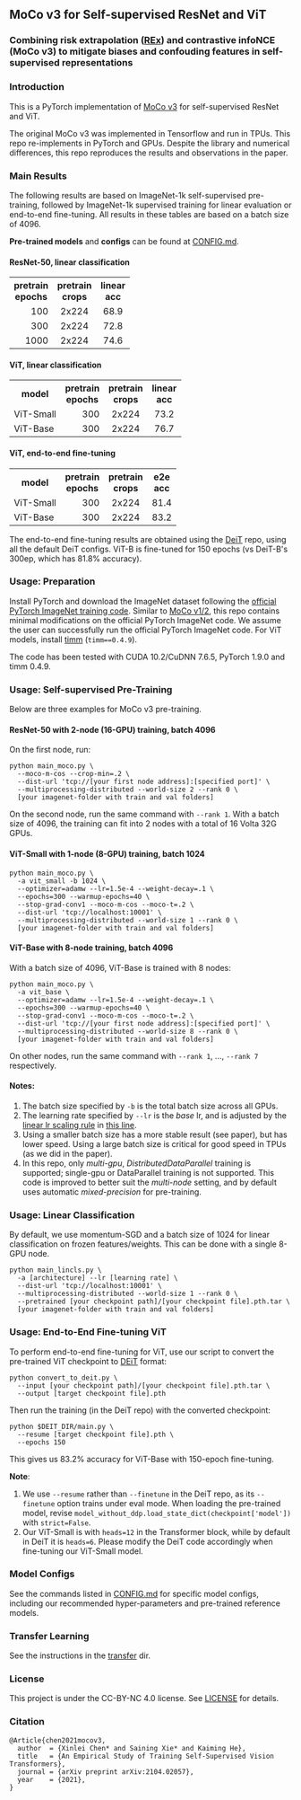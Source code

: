 ## MoCo v3 for Self-supervised ResNet and ViT

### Combining risk extrapolation ([REx](https://arxiv.org/abs/2003.00688)) and contrastive infoNCE (MoCo v3) to mitigate biases and confouding features in self-supervised representations

### Introduction
This is a PyTorch implementation of [MoCo v3](https://arxiv.org/abs/2104.02057) for self-supervised ResNet and ViT.

The original MoCo v3 was implemented in Tensorflow and run in TPUs. This repo re-implements in PyTorch and GPUs. Despite the library and numerical differences, this repo reproduces the results and observations in the paper. 

### Main Results

The following results are based on ImageNet-1k self-supervised pre-training, followed by ImageNet-1k supervised training for linear evaluation or end-to-end fine-tuning. All results in these tables are based on a batch size of 4096.

**Pre-trained models** and **configs** can be found at [CONFIG.md](https://github.com/facebookresearch/moco-v3/blob/main/CONFIG.md).

#### ResNet-50, linear classification
<table><tbody>
<!-- START TABLE -->
<!-- TABLE HEADER -->
<th valign="center">pretrain<br/>epochs</th>
<th valign="center">pretrain<br/>crops</th>
<th valign="center">linear<br/>acc</th>
<!-- TABLE BODY -->
<tr>
<td align="right">100</td>
<td align="center">2x224</td>
<td align="center">68.9</td>
</tr>
<tr>
<td align="right">300</td>
<td align="center">2x224</td>
<td align="center">72.8</td>
</tr>
<tr>
<td align="right">1000</td>
<td align="center">2x224</td>
<td align="center">74.6</td>
</tr>
</tbody></table>

#### ViT, linear classification
<table><tbody>
<!-- START TABLE -->
<!-- TABLE HEADER -->
<th valign="center">model</th>
<th valign="center">pretrain<br/>epochs</th>
<th valign="center">pretrain<br/>crops</th>
<th valign="center">linear<br/>acc</th>
<!-- TABLE BODY -->
<tr>
<td align="left">ViT-Small</td>
<td align="right">300</td>
<td align="center">2x224</td>
<td align="center">73.2</td>
</tr>
<tr>
<td align="left">ViT-Base</td>
<td align="right">300</td>
<td align="center">2x224</td>
<td align="center">76.7</td>
</tr>
</tbody></table>

#### ViT, end-to-end fine-tuning
<table><tbody>
<!-- START TABLE -->
<!-- TABLE HEADER -->
<th valign="center">model</th>
<th valign="center">pretrain<br/>epochs</th>
<th valign="center">pretrain<br/>crops</th>
<th valign="center">e2e<br/>acc</th>
<!-- TABLE BODY -->
<tr>
<td align="left">ViT-Small</td>
<td align="right">300</td>
<td align="center">2x224</td>
<td align="center">81.4</td>
</tr>
<tr>
<td align="left">ViT-Base</td>
<td align="right">300</td>
<td align="center">2x224</td>
<td align="center">83.2</td>
</tr>
</tbody></table>

The end-to-end fine-tuning results are obtained using the [DeiT](https://github.com/facebookresearch/deit) repo, using all the default DeiT configs. ViT-B is fine-tuned for 150 epochs (vs DeiT-B's 300ep, which has 81.8% accuracy).

### Usage: Preparation

Install PyTorch and download the ImageNet dataset following the [official PyTorch ImageNet training code](https://github.com/pytorch/examples/tree/master/imagenet). Similar to [MoCo v1/2](https://github.com/facebookresearch/moco), this repo contains minimal modifications on the official PyTorch ImageNet code. We assume the user can successfully run the official PyTorch ImageNet code.
For ViT models, install [timm](https://github.com/rwightman/pytorch-image-models) (`timm==0.4.9`).

The code has been tested with CUDA 10.2/CuDNN 7.6.5, PyTorch 1.9.0 and timm 0.4.9.

### Usage: Self-supervised Pre-Training

Below are three examples for MoCo v3 pre-training. 

#### ResNet-50 with 2-node (16-GPU) training, batch 4096

On the first node, run:
```
python main_moco.py \
  --moco-m-cos --crop-min=.2 \
  --dist-url 'tcp://[your first node address]:[specified port]' \
  --multiprocessing-distributed --world-size 2 --rank 0 \
  [your imagenet-folder with train and val folders]
```
On the second node, run the same command with `--rank 1`.
With a batch size of 4096, the training can fit into 2 nodes with a total of 16 Volta 32G GPUs. 


#### ViT-Small with 1-node (8-GPU) training, batch 1024

```
python main_moco.py \
  -a vit_small -b 1024 \
  --optimizer=adamw --lr=1.5e-4 --weight-decay=.1 \
  --epochs=300 --warmup-epochs=40 \
  --stop-grad-conv1 --moco-m-cos --moco-t=.2 \
  --dist-url 'tcp://localhost:10001' \
  --multiprocessing-distributed --world-size 1 --rank 0 \
  [your imagenet-folder with train and val folders]
```

#### ViT-Base with 8-node training, batch 4096

With a batch size of 4096, ViT-Base is trained with 8 nodes:
```
python main_moco.py \
  -a vit_base \
  --optimizer=adamw --lr=1.5e-4 --weight-decay=.1 \
  --epochs=300 --warmup-epochs=40 \
  --stop-grad-conv1 --moco-m-cos --moco-t=.2 \
  --dist-url 'tcp://[your first node address]:[specified port]' \
  --multiprocessing-distributed --world-size 8 --rank 0 \
  [your imagenet-folder with train and val folders]
```
On other nodes, run the same command with `--rank 1`, ..., `--rank 7` respectively.

#### Notes:
1. The batch size specified by `-b` is the total batch size across all GPUs.
1. The learning rate specified by `--lr` is the *base* lr, and is adjusted by the [linear lr scaling rule](https://arxiv.org/abs/1706.02677) in [this line](https://github.com/facebookresearch/moco-v3/blob/main/main_moco.py#L213).
1. Using a smaller batch size has a more stable result (see paper), but has lower speed. Using a large batch size is critical for good speed in TPUs (as we did in the paper).
1. In this repo, only *multi-gpu*, *DistributedDataParallel* training is supported; single-gpu or DataParallel training is not supported. This code is improved to better suit the *multi-node* setting, and by default uses automatic *mixed-precision* for pre-training.

### Usage: Linear Classification

By default, we use momentum-SGD and a batch size of 1024 for linear classification on frozen features/weights. This can be done with a single 8-GPU node.

```
python main_lincls.py \
  -a [architecture] --lr [learning rate] \
  --dist-url 'tcp://localhost:10001' \
  --multiprocessing-distributed --world-size 1 --rank 0 \
  --pretrained [your checkpoint path]/[your checkpoint file].pth.tar \
  [your imagenet-folder with train and val folders]
```

### Usage: End-to-End Fine-tuning ViT

To perform end-to-end fine-tuning for ViT, use our script to convert the pre-trained ViT checkpoint to [DEiT](https://github.com/facebookresearch/deit) format:
```
python convert_to_deit.py \
  --input [your checkpoint path]/[your checkpoint file].pth.tar \
  --output [target checkpoint file].pth
```
Then run the training (in the DeiT repo) with the converted checkpoint:
```
python $DEIT_DIR/main.py \
  --resume [target checkpoint file].pth \
  --epochs 150
```
This gives us 83.2% accuracy for ViT-Base with 150-epoch fine-tuning.

**Note**:
1. We use `--resume` rather than `--finetune` in the DeiT repo, as its `--finetune` option trains under eval mode. When loading the pre-trained model, revise `model_without_ddp.load_state_dict(checkpoint['model'])` with `strict=False`.
1. Our ViT-Small is with `heads=12` in the Transformer block, while by default in DeiT it is `heads=6`. Please modify the DeiT code accordingly when fine-tuning our ViT-Small model. 

### Model Configs

See the commands listed in [CONFIG.md](https://github.com/facebookresearch/moco-v3/blob/main/CONFIG.md) for specific model configs, including our recommended hyper-parameters and pre-trained reference models.

### Transfer Learning

See the instructions in the [transfer](https://github.com/facebookresearch/moco-v3/tree/main/transfer) dir.

### License

This project is under the CC-BY-NC 4.0 license. See [LICENSE](LICENSE) for details.

### Citation
```
@Article{chen2021mocov3,
  author  = {Xinlei Chen* and Saining Xie* and Kaiming He},
  title   = {An Empirical Study of Training Self-Supervised Vision Transformers},
  journal = {arXiv preprint arXiv:2104.02057},
  year    = {2021},
}
```
